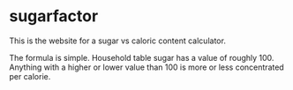# sugarfactor

This is the website for a sugar vs caloric content calculator.

The formula is simple.
Household table sugar has a value of roughly 100.
Anything with a higher or lower value than 100 is more or less concentrated per calorie.
